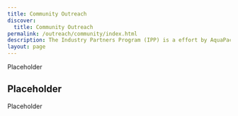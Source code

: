 ```yaml
---
title: Community Outreach
discover:
  title: Community Outreach
permalink: /outreach/community/index.html
description: The Industry Partners Program (IPP) is a effort by AquaPack to facilitate connections between leading companies and our students—students with real-world engineering experience
layout: page
---
```

Placeholder

## Placeholder
Placeholder
